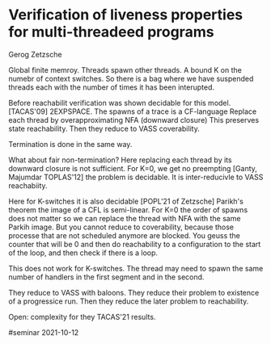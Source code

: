 # Verification of liveness properties for multi-threadeed programs
Gerog Zetzsche

Global finite memroy. Threads spawn other threads. 
A bound K on the numebr of context switches. 
So there is a bag where we have suspended threads each with the number of times
it has been interupted.

Before reachabilit verification was shown decidable for this model. [TACAS'09]
2EXPSPACE. 
The spawns of a trace is a CF-language
Replace each thread by overapproximating NFA (downward closure)
This preserves state reachability. 
Then they reduce to VASS coverability.

Termination is done in the same way. 

What about fair non-termination?
Here replacing each thread by its downward closure is not sufficient.
For K=0, we get no preempting [Ganty, Majumdar TOPLAS'12] the problem is
decidable. It is inter-reducivle to VASS reachabiity.

Here for K-switches it is also decidable [POPL'21 of Zetzsche]
Parikh's theorem the image of a CFL is semi-linear.
For K=0 the order of spawns does not matter so we can replace the thread with
NFA with the same Parkih image.
But you cannot reduce to coverability, because those processe that are not
scheduled anymore are blocked. You geuss the counter that will be 0 and then do
reachability to a configuration to the start of the loop, and then check if
there is a loop.

This does not work for K-switches.  The thread may need to spawn the same number
of handlers in the first segment and in the second.

They reduce to VASS with baloons. 
They reduce their problem to existence of a progressice run. 
Then they reduce the later problem to reachability.

Open: complexity for they TACAS'21 results. 




#seminar 2021-10-12